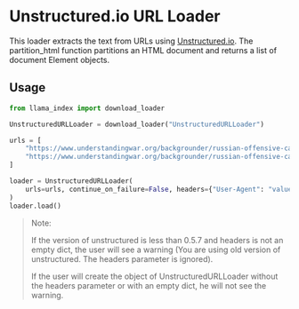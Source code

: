 # Unstructured.io URL Loader

This loader extracts the text from URLs using [Unstructured.io](https://github.com/Unstructured-IO/unstructured). The partition_html function partitions an HTML document and returns a list
of document Element objects.

## Usage

```python
from llama_index import download_loader

UnstructuredURLLoader = download_loader("UnstructuredURLLoader")

urls = [
    "https://www.understandingwar.org/backgrounder/russian-offensive-campaign-assessment-february-8-2023",
    "https://www.understandingwar.org/backgrounder/russian-offensive-campaign-assessment-february-9-2023",
]

loader = UnstructuredURLLoader(
    urls=urls, continue_on_failure=False, headers={"User-Agent": "value"}
)
loader.load()
```

> Note:
>
> If the version of unstructured is less than 0.5.7 and headers is not an empty dict, the user will see a warning (You are using old version of unstructured. The headers parameter is ignored).
>
> If the user will create the object of UnstructuredURLLoader without the headers parameter or with an empty dict, he will not see the warning.
